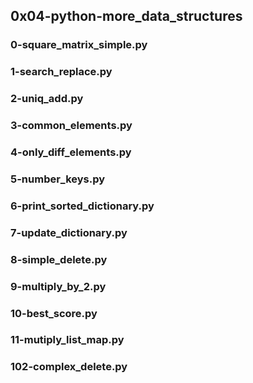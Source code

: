 ## 0x04-python-more_data_structures
### 0-square_matrix_simple.py
### 1-search_replace.py
### 2-uniq_add.py
### 3-common_elements.py
### 4-only_diff_elements.py
### 5-number_keys.py
### 6-print_sorted_dictionary.py
### 7-update_dictionary.py
### 8-simple_delete.py
### 9-multiply_by_2.py
### 10-best_score.py
### 11-mutiply_list_map.py
### 102-complex_delete.py
